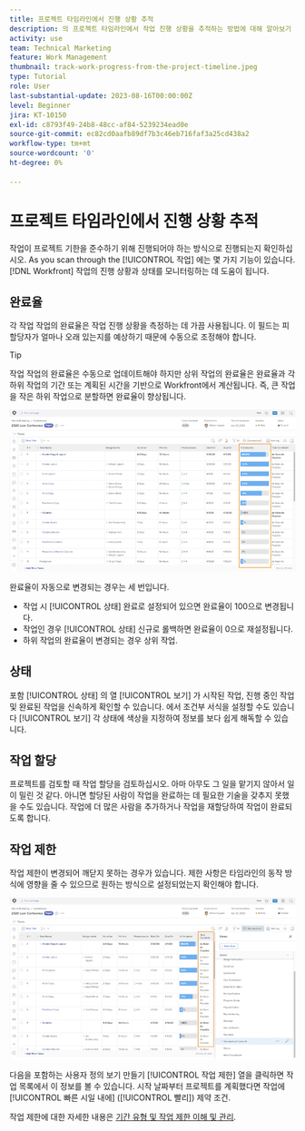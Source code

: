 ```yaml
---
title: 프로젝트 타임라인에서 진행 상황 추적
description: 의 프로젝트 타임라인에서 작업 진행 상황을 추적하는 방법에 대해 알아보기 [!DNL  Workfront] 완료율, 상태, 지정 또는 제한조건 사용
activity: use
team: Technical Marketing
feature: Work Management
thumbnail: track-work-progress-from-the-project-timeline.jpeg
type: Tutorial
role: User
last-substantial-update: 2023-08-16T00:00:00Z
level: Beginner
jira: KT-10150
exl-id: c8793f49-24b8-48cc-af84-5239234ead0e
source-git-commit: ec82cd0aafb89df7b3c46eb716faf3a25cd438a2
workflow-type: tm+mt
source-wordcount: '0'
ht-degree: 0%

---
```


# 프로젝트 타임라인에서 진행 상황 추적

작업이 프로젝트 기한을 준수하기 위해 진행되어야 하는 방식으로 진행되는지 확인하십시오. As you scan through the [!UICONTROL 작업] 에는 몇 가지 기능이 있습니다. [!DNL  Workfront] 작업의 진행 상황과 상태를 모니터링하는 데 도움이 됩니다.

## 완료율

각 작업 작업의 완료율은 작업 진행 상황을 측정하는 데 가끔 사용됩니다. 이 필드는 피할당자가 얼마나 오래 있는지를 예상하기 때문에 수동으로 조정해야 합니다.

>[!TIP]
>
>작업 작업의 완료율은 수동으로 업데이트해야 하지만 상위 작업의 완료율은 완료율과 각 하위 작업의 기간 또는 계획된 시간을 기반으로 Workfront에서 계산됩니다. 즉, 큰 작업을 작은 하위 작업으로 분할하면 완료율이 향상됩니다.


![프로젝트 작업 목록 표시 [!UICONTROL 완료율] 열](assets/planner-fund-task-percent-complete.png)

완료율이 자동으로 변경되는 경우는 세 번입니다.

* 작업 시 [!UICONTROL 상태] 완료로 설정되어 있으면 완료율이 100으로 변경됩니다.
* 작업인 경우 [!UICONTROL 상태] 신규로 롤백하면 완료율이 0으로 재설정됩니다.
* 하위 작업의 완료율이 변경되는 경우 상위 작업.

## 상태

포함 [!UICONTROL 상태] 의 열 [!UICONTROL 보기] 가 시작된 작업, 진행 중인 작업 및 완료된 작업을 신속하게 확인할 수 있습니다. 에서 조건부 서식을 설정할 수도 있습니다 [!UICONTROL 보기] 각 상태에 색상을 지정하여 정보를 보다 쉽게 해독할 수 있습니다.

## 작업 할당

프로젝트를 검토할 때 작업 할당을 검토하십시오. 아마 아무도 그 일을 맡기지 않아서 일이 밀린 것 같다. 아니면 할당된 사람이 작업을 완료하는 데 필요한 기술을 갖추지 못했을 수도 있습니다. 작업에 더 많은 사람을 추가하거나 작업을 재할당하여 작업이 완료되도록 합니다.

## 작업 제한

작업 제한이 변경되어 깨닫지 못하는 경우가 있습니다. 제한 사항은 타임라인의 동작 방식에 영향을 줄 수 있으므로 원하는 방식으로 설정되었는지 확인해야 합니다.

![작업 제한 열을 표시하는 프로젝트 작업 목록](assets/planner-fund-task-constraint.png)

다음을 포함하는 사용자 정의 보기 만들기 [!UICONTROL 작업 제한] 열을 클릭하면 작업 목록에서 이 정보를 볼 수 있습니다. 시작 날짜부터 프로젝트를 계획했다면 작업에 [!UICONTROL 빠른 시일 내에] ([!UICONTROL 빨리]) 제약 조건.

작업 제한에 대한 자세한 내용은 [기간 유형 및 작업 제한 이해 및 관리](https://experienceleague.adobe.com/docs/workfront-learn/tutorials-workfront/manage-work/intermediate-projects/understand-and-manage-duration-types-and-task-constraints.html).
